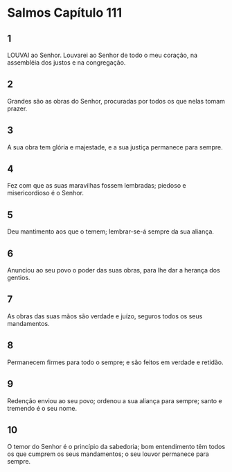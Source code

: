 # Salmos Capítulo 111

## 1
LOUVAI ao Senhor. Louvarei ao Senhor de todo o meu coração, na assembléia dos justos e na congregação.

## 2
Grandes são as obras do Senhor, procuradas por todos os que nelas tomam prazer.

## 3
A sua obra tem glória e majestade, e a sua justiça permanece para sempre.

## 4
Fez com que as suas maravilhas fossem lembradas; piedoso e misericordioso é o Senhor.

## 5
Deu mantimento aos que o temem; lembrar-se-á sempre da sua aliança.

## 6
Anunciou ao seu povo o poder das suas obras, para lhe dar a herança dos gentios.

## 7
As obras das suas mãos são verdade e juízo, seguros todos os seus mandamentos.

## 8
Permanecem firmes para todo o sempre; e são feitos em verdade e retidão.

## 9
Redenção enviou ao seu povo; ordenou a sua aliança para sempre; santo e tremendo é o seu nome.

## 10
O temor do Senhor é o princípio da sabedoria; bom entendimento têm todos os que cumprem os seus mandamentos; o seu louvor permanece para sempre.

